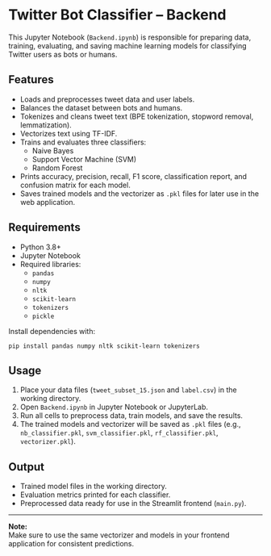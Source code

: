 # Twitter Bot Classifier – Backend

This Jupyter Notebook (`Backend.ipynb`) is responsible for preparing data, training, evaluating, and saving machine learning models for classifying Twitter users as bots or humans.

## Features

- Loads and preprocesses tweet data and user labels.
- Balances the dataset between bots and humans.
- Tokenizes and cleans tweet text (BPE tokenization, stopword removal, lemmatization).
- Vectorizes text using TF-IDF.
- Trains and evaluates three classifiers:
  - Naive Bayes
  - Support Vector Machine (SVM)
  - Random Forest
- Prints accuracy, precision, recall, F1 score, classification report, and confusion matrix for each model.
- Saves trained models and the vectorizer as `.pkl` files for later use in the web application.

## Requirements

- Python 3.8+
- Jupyter Notebook
- Required libraries:
  - `pandas`
  - `numpy`
  - `nltk`
  - `scikit-learn`
  - `tokenizers`
  - `pickle`

Install dependencies with:
```
pip install pandas numpy nltk scikit-learn tokenizers
```

## Usage

1. Place your data files (`tweet_subset_15.json` and `label.csv`) in the working directory.
2. Open `Backend.ipynb` in Jupyter Notebook or JupyterLab.
3. Run all cells to preprocess data, train models, and save the results.
4. The trained models and vectorizer will be saved as `.pkl` files (e.g., `nb_classifier.pkl`, `svm_classifier.pkl`, `rf_classifier.pkl`, `vectorizer.pkl`).

## Output

- Trained model files in the working directory.
- Evaluation metrics printed for each classifier.
- Preprocessed data ready for use in the Streamlit frontend (`main.py`).

---

**Note:**  
Make sure to use the same vectorizer and models in your frontend application for consistent predictions.
